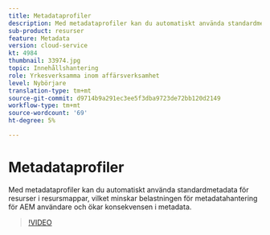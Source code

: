 ```yaml
---
title: Metadataprofiler
description: Med metadataprofiler kan du automatiskt använda standardmetadata för resurser i resursmappar, vilket minskar belastningen för metadatahantering för AEM användare och ökar konsekvensen i metadata.
sub-product: resurser
feature: Metadata
version: cloud-service
kt: 4984
thumbnail: 33974.jpg
topic: Innehållshantering
role: Yrkesverksamma inom affärsverksamhet
level: Nybörjare
translation-type: tm+mt
source-git-commit: d9714b9a291ec3ee5f3dba9723de72bb120d2149
workflow-type: tm+mt
source-wordcount: '69'
ht-degree: 5%

---
```



# Metadataprofiler

Med metadataprofiler kan du automatiskt använda standardmetadata för resurser i resursmappar, vilket minskar belastningen för metadatahantering för AEM användare och ökar konsekvensen i metadata.

>[!VIDEO](https://video.tv.adobe.com/v/33974/?quality=12&learn=on&hidetitle=true)
